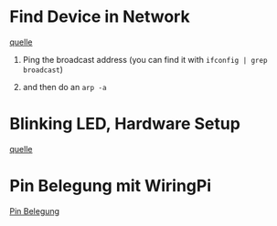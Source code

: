 
# Find Device in Network 

[quelle](https://superuser.com/questions/124453/how-can-i-scan-the-local-network-for-connected-devices-mac-os)

1. Ping the broadcast address
(you can find it with `ifconfig | grep broadcast`)

2. and then do an `arp -a`






# Blinking LED, Hardware Setup

[quelle](https://thepihut.com/blogs/raspberry-pi-tutorials/27968772-turning-on-an-led-with-your-raspberry-pis-gpio-pins)




# Pin Belegung mit WiringPi

[Pin Belegung](https://de.pinout.xyz/pinout/wiringpi)